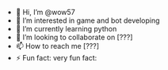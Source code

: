 - 👋 Hi, I’m @wow57
- 👀 I’m interested in game and bot developing
- 🌱 I’m currently learning python
- 💞️ I’m looking to collaborate on [???]
- 📫 How to reach me  [???]
- ⚡ Fun fact: very fun fact: 

<!---
wow57/wow57 is a ✨ special ✨ repository because its `README.md` (this file) appears on your GitHub profile.
You can click the Preview link to take a look at your changes.
--->
